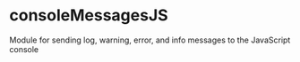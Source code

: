 consoleMessagesJS
=================

Module for sending log, warning, error, and info messages to the JavaScript console
